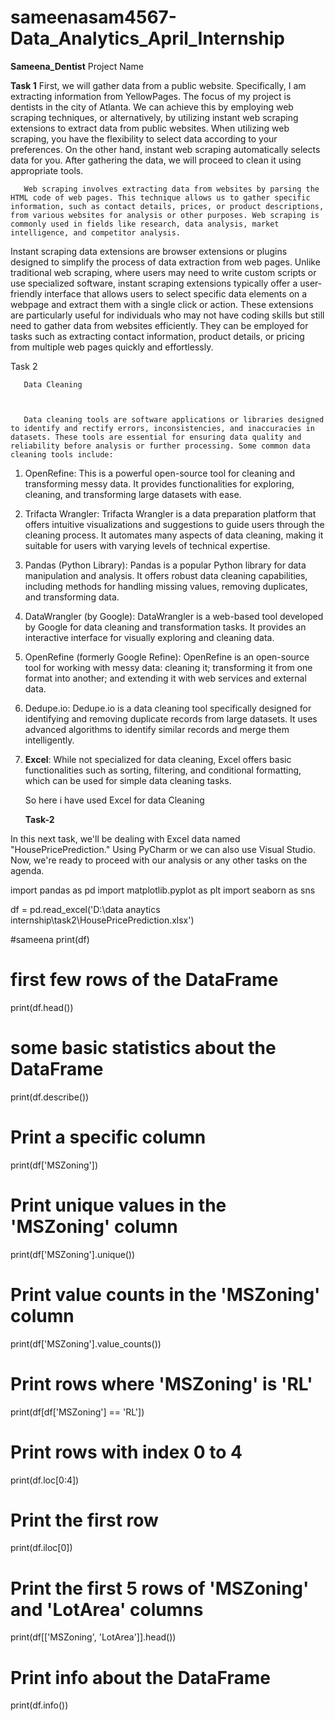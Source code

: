 # sameenasam4567-Data_Analytics_April_Internship

**Sameena_Dentist** Project Name 


**Task 1**
       First, we will gather data from a public website. Specifically, I am extracting information from YellowPages. The focus of my project is dentists in the city of Atlanta. We can achieve this by employing web scraping techniques, or alternatively, by utilizing instant web scraping extensions to extract data from public websites. When utilizing web scraping, you have the flexibility to select data according to your preferences. On the other hand, instant web scraping automatically selects data for you. After gathering the data, we will proceed to clean it using appropriate tools.

       Web scraping involves extracting data from websites by parsing the HTML code of web pages. This technique allows us to gather specific information, such as contact details, prices, or product descriptions, from various websites for analysis or other purposes. Web scraping is commonly used in fields like research, data analysis, market intelligence, and competitor analysis.

Instant scraping data extensions are browser extensions or plugins designed to simplify the process of data extraction from web pages. Unlike traditional web scraping, where users may need to write custom scripts or use specialized software, instant scraping extensions typically offer a user-friendly interface that allows users to select specific data elements on a webpage and extract them with a single click or action. These extensions are particularly useful for individuals who may not have coding skills but still need to gather data from websites efficiently. They can be employed for tasks such as extracting contact information, product details, or pricing from multiple web pages quickly and effortlessly.


Task 2


       Data Cleaning



       Data cleaning tools are software applications or libraries designed to identify and rectify errors, inconsistencies, and inaccuracies in datasets. These tools are essential for ensuring data quality and reliability before analysis or further processing. Some common data cleaning tools include:

1. OpenRefine: This is a powerful open-source tool for cleaning and transforming messy data. It provides functionalities for exploring, cleaning, and transforming large datasets with ease.

2. Trifacta Wrangler: Trifacta Wrangler is a data preparation platform that offers intuitive visualizations and suggestions to guide users through the cleaning process. It automates many aspects of data cleaning, making it suitable for users with varying levels of technical expertise.

3. Pandas (Python Library): Pandas is a popular Python library for data manipulation and analysis. It offers robust data cleaning capabilities, including methods for handling missing values, removing duplicates, and transforming data.

4. DataWrangler (by Google): DataWrangler is a web-based tool developed by Google for data cleaning and transformation tasks. It provides an interactive interface for visually exploring and cleaning data.

5. OpenRefine (formerly Google Refine): OpenRefine is an open-source tool for working with messy data: cleaning it; transforming it from one format into another; and extending it with web services and external data.

6. Dedupe.io: Dedupe.io is a data cleaning tool specifically designed for identifying and removing duplicate records from large datasets. It uses advanced algorithms to identify similar records and merge them intelligently.

7. **Excel**: While not specialized for data cleaning, Excel offers basic functionalities such as sorting, filtering, and conditional formatting, which can be used for simple data cleaning tasks.

   So here i have used Excel for data Cleaning









   **Task-2**

In this next task, we'll be dealing with Excel data named "HousePricePrediction." Using PyCharm or we can also use Visual Studio. Now, we're ready to proceed with our analysis or any other tasks on the agenda.

import pandas as pd
import matplotlib.pyplot as plt
import seaborn as sns

df = pd.read_excel('D:\\data anaytics internship\\task2\\HousePricePrediction.xlsx')



#sameena
print(df)

# first few rows of the DataFrame
print(df.head())

# some basic statistics about the DataFrame
print(df.describe())

# Print a specific column
print(df['MSZoning'])

# Print unique values in the 'MSZoning' column
print(df['MSZoning'].unique())

# Print value counts in the 'MSZoning' column
print(df['MSZoning'].value_counts())

# Print rows where 'MSZoning' is 'RL'
print(df[df['MSZoning'] == 'RL'])

# Print rows with index 0 to 4
print(df.loc[0:4])

# Print the first row
print(df.iloc[0])

# Print the first 5 rows of 'MSZoning' and 'LotArea' columns
print(df[['MSZoning', 'LotArea']].head())

# Print info about the DataFrame
print(df.info())





   
